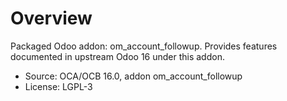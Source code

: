 # Overview

Packaged Odoo addon: om_account_followup. Provides features documented in upstream Odoo 16 under this addon.

- Source: OCA/OCB 16.0, addon om_account_followup
- License: LGPL-3
